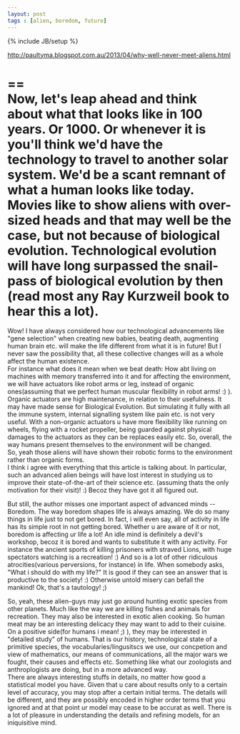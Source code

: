 ```yaml
---  
layout: post  
tags : [alien, boredom, future]  
---  
```

{% include JB/setup %}  
  
http://paultyma.blogspot.com.au/2013/04/why-well-never-meet-aliens.html  
  
==  
Now, let's leap ahead and think about what that looks like in 100 years. Or 1000. Or whenever it is you'll think we'd have the technology to travel to another solar system. We'd be a scant remnant of what a human looks like today. Movies like to show aliens with over-sized heads and that may well be the case, but not because of biological evolution. Technological evolution will have long surpassed the snail-pass of biological evolution by then (read most any Ray Kurzweil book to hear this a lot).  
==  
  
Wow! I have always considered how our technological advancements like "gene selection" when creating new babies, beating death, augmenting human brain etc. will make the life different from what it is in future! But I never saw the possibility that, all these collective changes will as a whole affect the human existence.  
For instance what does it mean when we beat death: How abt living on machines with memory transferred into it and for affecting the environment, we will have actuators like robot arms or leg, instead of organic ones(assuming that we perfect human muscular flexibility in robot arms! :) ). Organic actuators are high maintenance, in relation to their usefulness. It may have made sense for Biological Evolution. But simulating it fully with all the immune system, internal signalling system like pain etc. is not very useful. With a non-organic actuators u have more flexibility like running on wheels, flying with a rocket propeller, being guarded against physical damages to the actuators as they can be replaces easily etc. So, overall, the way humans present themselves to the environment will be changed.  
So, yeah those aliens will have shown their robotic forms to the environment rather than organic forms.  
I think i agree with everything that this article is talking about. In particular, such an advanced alien beings will have lost interest in studying us to improve their state-of-the-art of their science etc. (assuming thats the only motivation for their visit)! :) Becoz they have got it all figured out.  
  
But still, the author misses one important aspect of advanced minds -- Boredom. The way boredom shapes life is always amazing. We do so many things in life just to not get bored. In fact, i will even say, all of activity in life has its simple root in not getting bored. Whether u are aware of it or not, boredom is affecting ur life a lot! An idle mind is definitely a devil's workshop, becoz it is bored and wants to substitute it with any activity. For instance the ancient sports of killing prisoners with straved Lions, with huge spectators watching is a recreation! :) And so is a lot of other ridiculous atrocities(various perversions, for instance) in life. When somebody asks, "What i should do with my life?" It is good if they can see an answer that is productive to the society! :) Otherwise untold misery can befall the mankind! Ok, that's a tautology! ;)  
  
So, yeah, these alien-guys may just go around hunting exotic species from other planets. Much like the way we are killing fishes and animals for recreation. They may also be interested in exotic alien cooking. So human meat may be an interesting delicacy they may want to add to their cuisine.  
On a positive side(for humans i mean! ;) ), they may be interested in "detailed study" of humans. That is our history, technological state of a primitive species, the vocabularies/lingusitscs we use, our concpetion and view of mathematics, our means of communications, all the major wars we fought, their causes and effects etc. Something like what our zoologists and anthroplogists are doing, but in a more advanced way.  
There are always interesting stuffs in details, no matter how good a statistical model you have. Given that u care about results only to a certain level of accuracy, you may stop after a certain initial terms. The details will be different, and they are possibly encoded in higher order terms that you ignored and at that point ur model may cease to be accurat as well. There is a lot of pleasure in understanding the details and refining models, for an iniquisitive mind.  
